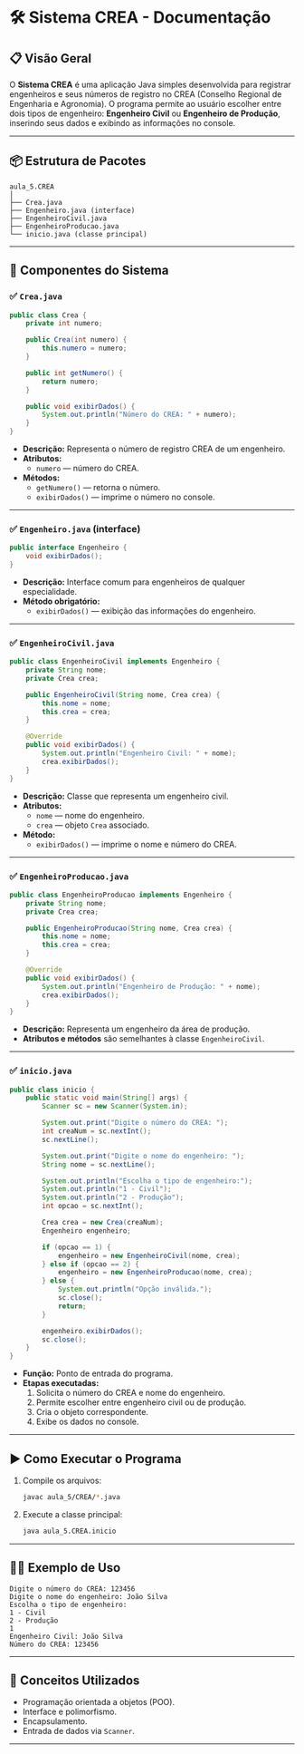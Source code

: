 
# 🛠️ Sistema CREA - Documentação

## 📋 Visão Geral

O **Sistema CREA** é uma aplicação Java simples desenvolvida para registrar engenheiros e seus números de registro no CREA (Conselho Regional de Engenharia e Agronomia). O programa permite ao usuário escolher entre dois tipos de engenheiro: **Engenheiro Civil** ou **Engenheiro de Produção**, inserindo seus dados e exibindo as informações no console.

---

## 📦 Estrutura de Pacotes

```
aula_5.CREA
│
├── Crea.java
├── Engenheiro.java (interface)
├── EngenheiroCivil.java
├── EngenheiroProducao.java
└── inicio.java (classe principal)
```

---

## 🧱 Componentes do Sistema

### ✅ `Crea.java`

```java
public class Crea {
    private int numero;

    public Crea(int numero) {
        this.numero = numero;
    }

    public int getNumero() {
        return numero;
    }

    public void exibirDados() {
        System.out.println("Número do CREA: " + numero);
    }
}
```

- **Descrição:** Representa o número de registro CREA de um engenheiro.
- **Atributos:** 
  - `numero` — número do CREA.
- **Métodos:**
  - `getNumero()` — retorna o número.
  - `exibirDados()` — imprime o número no console.

---

### ✅ `Engenheiro.java` (interface)

```java
public interface Engenheiro {
    void exibirDados();
}
```

- **Descrição:** Interface comum para engenheiros de qualquer especialidade.
- **Método obrigatório:** 
  - `exibirDados()` — exibição das informações do engenheiro.

---

### ✅ `EngenheiroCivil.java`

```java
public class EngenheiroCivil implements Engenheiro {
    private String nome;
    private Crea crea;

    public EngenheiroCivil(String nome, Crea crea) {
        this.nome = nome;
        this.crea = crea;
    }

    @Override
    public void exibirDados() {
        System.out.println("Engenheiro Civil: " + nome);
        crea.exibirDados();
    }
}
```

- **Descrição:** Classe que representa um engenheiro civil.
- **Atributos:**
  - `nome` — nome do engenheiro.
  - `crea` — objeto `Crea` associado.
- **Método:** 
  - `exibirDados()` — imprime o nome e número do CREA.

---

### ✅ `EngenheiroProducao.java`

```java
public class EngenheiroProducao implements Engenheiro {
    private String nome;
    private Crea crea;

    public EngenheiroProducao(String nome, Crea crea) {
        this.nome = nome;
        this.crea = crea;
    }

    @Override
    public void exibirDados() {
        System.out.println("Engenheiro de Produção: " + nome);
        crea.exibirDados();
    }
}
```

- **Descrição:** Representa um engenheiro da área de produção.
- **Atributos e métodos** são semelhantes à classe `EngenheiroCivil`.

---

### ✅ `inicio.java`

```java
public class inicio {
    public static void main(String[] args) {
        Scanner sc = new Scanner(System.in);

        System.out.print("Digite o número do CREA: ");
        int creaNum = sc.nextInt();
        sc.nextLine();

        System.out.print("Digite o nome do engenheiro: ");
        String nome = sc.nextLine();

        System.out.println("Escolha o tipo de engenheiro:");
        System.out.println("1 - Civil");
        System.out.println("2 - Produção");
        int opcao = sc.nextInt();

        Crea crea = new Crea(creaNum);
        Engenheiro engenheiro;

        if (opcao == 1) {
            engenheiro = new EngenheiroCivil(nome, crea);
        } else if (opcao == 2) {
            engenheiro = new EngenheiroProducao(nome, crea);
        } else {
            System.out.println("Opção inválida.");
            sc.close();
            return;
        }

        engenheiro.exibirDados();
        sc.close();
    }
}
```

- **Função:** Ponto de entrada do programa.
- **Etapas executadas:**
  1. Solicita o número do CREA e nome do engenheiro.
  2. Permite escolher entre engenheiro civil ou de produção.
  3. Cria o objeto correspondente.
  4. Exibe os dados no console.

---

## ▶️ Como Executar o Programa

1. Compile os arquivos:
   ```bash
   javac aula_5/CREA/*.java
   ```

2. Execute a classe principal:
   ```bash
   java aula_5.CREA.inicio
   ```

---

## 👨‍💻 Exemplo de Uso

```plaintext
Digite o número do CREA: 123456
Digite o nome do engenheiro: João Silva
Escolha o tipo de engenheiro:
1 - Civil
2 - Produção
1
Engenheiro Civil: João Silva
Número do CREA: 123456
```

---

## 🧩 Conceitos Utilizados

- Programação orientada a objetos (POO).
- Interface e polimorfismo.
- Encapsulamento.
- Entrada de dados via `Scanner`.

---


